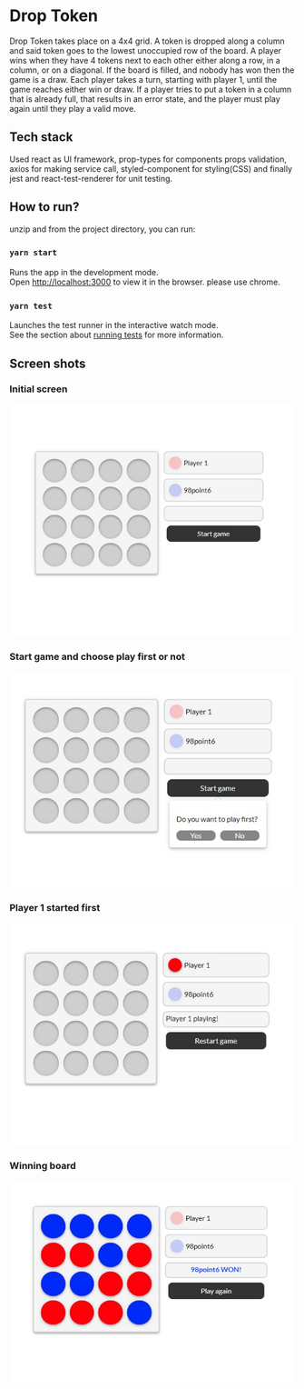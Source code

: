 # Drop Token

Drop Token takes place on a 4x4 grid. A token is dropped along a column and said token goes to the lowest
unoccupied row of the board. A player wins when they have 4 tokens next to each other either along a row, in a column, or on a diagonal. If the board is filled, and nobody has won then the game is a draw. Each player takes a turn, starting with player 1, until the game reaches either win or draw. If a player tries to put a token in a column that is already full, that results in an error state, and the player must play again until they play a valid move.

## Tech stack

Used react as UI framework, prop-types for components props validation, axios for making service call, styled-component for styling(CSS)  and finally jest and react-test-renderer for unit testing.

## How to run?

unzip and from the project directory, you can run:

### `yarn start`

Runs the app in the development mode.<br>
Open [http://localhost:3000](http://localhost:3000) to view it in the browser. please use chrome.

### `yarn test`

Launches the test runner in the interactive watch mode.<br>
See the section about [running tests](https://facebook.github.io/create-react-app/docs/running-tests) for more information.

## Screen shots

### Initial screen
![Alt text](9dt-snaps/initial-screen.JPG?raw=true "Initial screen")

### Start game and choose play first or not
![Alt text](9dt-snaps/choose-playfirst.JPG?raw=true "Start game")

### Player 1 started first 
![Alt text](9dt-snaps/player1-startedfirst.JPG?raw=true "Player 1 started first")

### Winning board
![Alt text](9dt-snaps/98point6-won.JPG?raw=true "Winning board")

